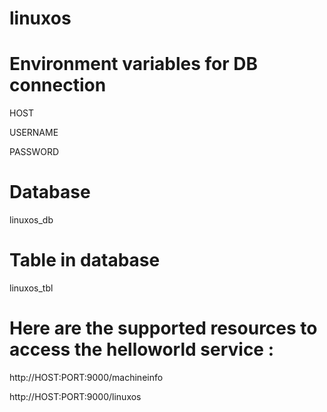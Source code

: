 # linuxos

# Environment variables for DB connection
HOST

USERNAME

PASSWORD

# Database 
linuxos_db

# Table in database
linuxos_tbl

# Here are the supported resources to access the helloworld service :
  http://HOST:PORT:9000/machineinfo
  
  http://HOST:PORT:9000/linuxos
